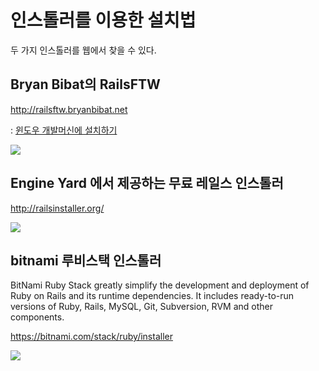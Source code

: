 # 인스톨러를 이용한 설치법

두 가지 인스톨러를 웹에서 찾을 수 있다.


## Bryan Bibat의 RailsFTW

http://railsftw.bryanbibat.net

: [윈도우 개발머신에 설치하기](window_install.html)

![](http://railsftw.bryanbibat.net/railsftw.png)

## Engine Yard 에서 제공하는 무료 레일스 인스톨러

http://railsinstaller.org/

![](http://railsinstaller.org/img/ri-logo.png)


## bitnami 루비스택 인스톨러

BitNami Ruby Stack greatly simplify the development and deployment of Ruby on Rails and its runtime dependencies. It includes ready-to-run versions of Ruby, Rails, MySQL, Git, Subversion, RVM and other components.

https://bitnami.com/stack/ruby/installer

![](https://d33np9n32j53g7.cloudfront.net/assets/new/logo@2x-0e14f167ccf28977a0295f8662e0f653.png)


